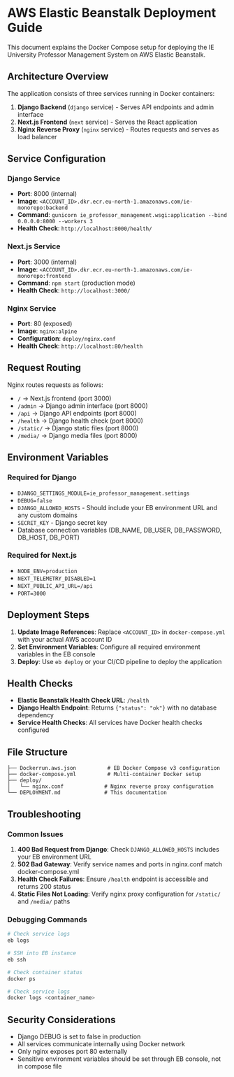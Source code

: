 # AWS Elastic Beanstalk Deployment Guide

This document explains the Docker Compose setup for deploying the IE University Professor Management System on AWS Elastic Beanstalk.

## Architecture Overview

The application consists of three services running in Docker containers:

1. **Django Backend** (`django` service) - Serves API endpoints and admin interface
2. **Next.js Frontend** (`next` service) - Serves the React application
3. **Nginx Reverse Proxy** (`nginx` service) - Routes requests and serves as load balancer

## Service Configuration

### Django Service
- **Port**: 8000 (internal)
- **Image**: `<ACCOUNT_ID>.dkr.ecr.eu-north-1.amazonaws.com/ie-monorepo:backend`
- **Command**: `gunicorn ie_professor_management.wsgi:application --bind 0.0.0.0:8000 --workers 3`
- **Health Check**: `http://localhost:8000/health/`

### Next.js Service  
- **Port**: 3000 (internal)
- **Image**: `<ACCOUNT_ID>.dkr.ecr.eu-north-1.amazonaws.com/ie-monorepo:frontend`
- **Command**: `npm start` (production mode)
- **Health Check**: `http://localhost:3000/`

### Nginx Service
- **Port**: 80 (exposed)
- **Image**: `nginx:alpine`
- **Configuration**: `deploy/nginx.conf`
- **Health Check**: `http://localhost:80/health`

## Request Routing

Nginx routes requests as follows:

- `/` → Next.js frontend (port 3000)
- `/admin` → Django admin interface (port 8000)
- `/api` → Django API endpoints (port 8000)
- `/health` → Django health check (port 8000)
- `/static/` → Django static files (port 8000)
- `/media/` → Django media files (port 8000)

## Environment Variables

### Required for Django
- `DJANGO_SETTINGS_MODULE=ie_professor_management.settings`
- `DEBUG=false`
- `DJANGO_ALLOWED_HOSTS` - Should include your EB environment URL and any custom domains
- `SECRET_KEY` - Django secret key
- Database connection variables (DB_NAME, DB_USER, DB_PASSWORD, DB_HOST, DB_PORT)

### Required for Next.js
- `NODE_ENV=production`
- `NEXT_TELEMETRY_DISABLED=1`
- `NEXT_PUBLIC_API_URL=/api`
- `PORT=3000`

## Deployment Steps

1. **Update Image References**: Replace `<ACCOUNT_ID>` in `docker-compose.yml` with your actual AWS account ID
2. **Set Environment Variables**: Configure all required environment variables in the EB console
3. **Deploy**: Use `eb deploy` or your CI/CD pipeline to deploy the application

## Health Checks

- **Elastic Beanstalk Health Check URL**: `/health`
- **Django Health Endpoint**: Returns `{"status": "ok"}` with no database dependency
- **Service Health Checks**: All services have Docker health checks configured

## File Structure

```
├── Dockerrun.aws.json          # EB Docker Compose v3 configuration
├── docker-compose.yml          # Multi-container Docker setup
├── deploy/
│   └── nginx.conf             # Nginx reverse proxy configuration
└── DEPLOYMENT.md              # This documentation
```

## Troubleshooting

### Common Issues

1. **400 Bad Request from Django**: Check `DJANGO_ALLOWED_HOSTS` includes your EB environment URL
2. **502 Bad Gateway**: Verify service names and ports in nginx.conf match docker-compose.yml
3. **Health Check Failures**: Ensure `/health` endpoint is accessible and returns 200 status
4. **Static Files Not Loading**: Verify nginx proxy configuration for `/static/` and `/media/` paths

### Debugging Commands

```bash
# Check service logs
eb logs

# SSH into EB instance
eb ssh

# Check container status
docker ps

# Check service logs
docker logs <container_name>
```

## Security Considerations

- Django DEBUG is set to false in production
- All services communicate internally using Docker network
- Only nginx exposes port 80 externally
- Sensitive environment variables should be set through EB console, not in compose file
